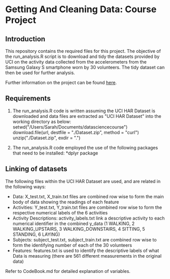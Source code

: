 # Getting And Cleaning Data: Course Project
## Introduction
This repository contains the required files for this project.
The objective of the run_analysis.R script is to download and tidy the datasets provided by UCI on the activity data collected from the accelerometers from the Samsung Galaxy S smartphone worn by 30 volunteers. The tidy dataset can then be used for further analysis.

Further information on the project can be found [here](http://archive.ics.uci.edu/ml/datasets/Human+Activity+Recognition+Using+Smartphones).

## Requirements
1. The run_analysis.R code is written assuming the UCI HAR Dataset is downloaded and data files are extracted as "UCI HAR Dataset" into the working directory as below:  
 setwd("/Users/Sarah/Documents/datasciencecourse")  
 download.file(url, destfile = "./Dataset.zip", method = "curl")  
 unzip("./Dataset.zip", exdir = ".")  

2. The run_analysis.R code employed the use of the following packages that need to be installed:
  *dplyr package 

## Linking of datasets
The following files within the UCI HAR Dataset are used, and are related in the following ways:
* Data: X_test.txt, X_train.txt files are combined row wise to form the main body of data showing the readings of each feature
* Activities: Y_test.txt, Y_train.txt files are combined row wise to form the respective numerical labels of the 6 activities 
* Activity Descriptions: activity_labels.txt link a descriptive activity to each numerical identifier in the combined y_data (1 WALKING, 2 WALKING_UPSTAIRS, 3 WALKING_DOWNSTAIRS, 4 SITTING, 5 STANDING, 6 LAYING) 
* Subjects: subject_test.txt, subject_train.txt are combined row wise to form the identifying number of each of the 30 volunteers
* Features: features.txt is used to identify the descriptive labels of what Data is measuring (there are 561 different measurements in the original data)

Refer to CodeBook.md for detailed explanation of variables.  





